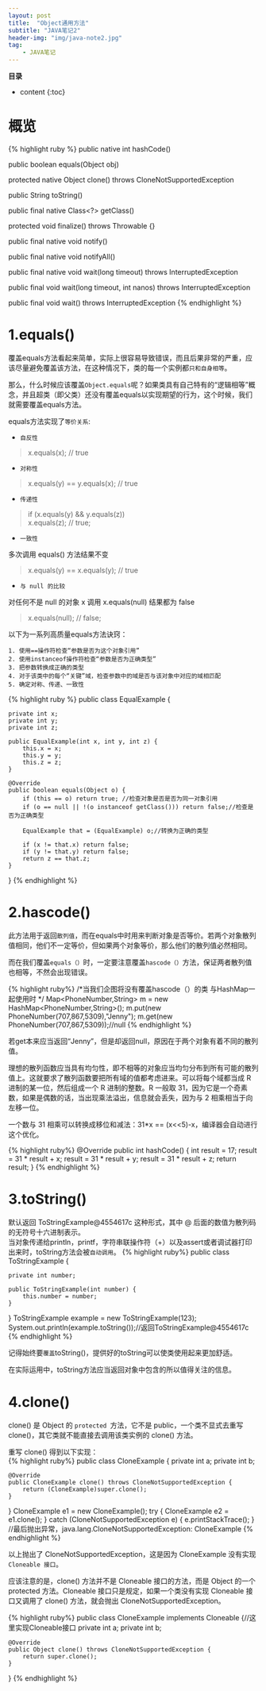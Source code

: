 ```yaml
---
layout: post
title:  "Object通用方法"
subtitle: "JAVA笔记2"
header-img: "img/java-note2.jpg"
tag: 
    - JAVA笔记
---
```


**目录**
* content
{:toc}

概览
====
{% highlight ruby %}
public native int hashCode()

public boolean equals(Object obj)

protected native Object clone() throws CloneNotSupportedException

public String toString()

public final native Class<?> getClass()

protected void finalize() throws Throwable {}

public final native void notify()

public final native void notifyAll()

public final native void wait(long timeout) throws InterruptedException

public final void wait(long timeout, int nanos) throws InterruptedException

public final void wait() throws InterruptedException
{% endhighlight %} 

1.equals()
======================

覆盖equals方法看起来简单，实际上很容易导致错误，而且后果非常的严重，应该尽量避免覆盖该方法，在这种情况下，类的每一个实例都`只和自身相等`。    

那么，什么时候应该覆盖`Object.equals`呢？如果类具有自己特有的“逻辑相等”概念，并且超类（即父类）还没有覆盖equals以实现期望的行为，这个时候，我们就需要覆盖equals方法。  

equals方法实现了`等价关系`:  
* `自反性`  
>x.equals(x); // true  

* `对称性`  

>x.equals(y) == y.equals(x); // true  
  
* `传递性`  

>if (x.equals(y) && y.equals(z))  
>    x.equals(z); // true;  
  
* `一致性`  

多次调用 equals() 方法结果不变  

>x.equals(y) == x.equals(y); // true  

* `与 null 的比较`  

对任何不是 null 的对象 x 调用 x.equals(null) 结果都为 false  

>x.equals(null); // false;  

以下为一系列高质量equals方法诀窍：  
```
1. 使用==操作符检查“参数是否为这个对象引用”
2. 使用instanceof操作符检查“参数是否为正确类型”
3. 把参数转换成正确的类型
4. 对于该类中的每个“关键”域，检查参数中的域是否与该对象中对应的域相匹配
5. 确定对称、传递、一致性
```

{% highlight ruby %}
public class EqualExample {

    private int x;
    private int y;
    private int z;

    public EqualExample(int x, int y, int z) {
        this.x = x;
        this.y = y;
        this.z = z;
    }

    @Override
    public boolean equals(Object o) {
        if (this == o) return true; //检查对象是否是否为同一对象引用
        if (o == null || !(o instanceof getClass())) return false;//检查是否为正确类型

        EqualExample that = (EqualExample) o;//转换为正确的类型

        if (x != that.x) return false;
        if (y != that.y) return false;
        return z == that.z;
    }
}
{% endhighlight %} 

2.hascode()
===========
此方法用于返回`散列值`，而在equals中时用来判断对象是否等价。若两个对象散列值相同，他们不一定等价，但如果两个对象等价，那么他们的散列值必然相同。  

而在我们覆盖`equals（）`时，一定要注意覆盖`hascode（）`方法，保证两者散列值也相等，不然会出现错误。  

{% highlight ruby%}
/*当我们企图将没有覆盖hascode（）的类
与HashMap一起使用时       */
Map<PhoneNumber,String> m
   = new HashMap<PhoneNumber,String>();
m.put(new PhoneNumber(707,867,5309),"Jenny");
m.get(new PhoneNumber(707,867,5309));//null
{% endhighlight %}  

若get本来应当返回“Jenny”，但是却返回null，原因在于两个对象有着不同的散列值。    

理想的散列函数应当具有均匀性，即不相等的对象应当均匀分布到所有可能的散列值上。这就要求了散列函数要把所有域的值都考虑进来。可以将每个域都当成 R 进制的某一位，然后组成一个 R 进制的整数。R 一般取 31，因为它是一个奇素数，如果是偶数的话，当出现乘法溢出，信息就会丢失，因为与 2 相乘相当于向左移一位。  

一个数与 31 相乘可以转换成移位和减法：31*x == (x<<5)-x，编译器会自动进行这个优化。    


{% highlight ruby%}
@Override
public int hashCode() {
    int result = 17;
    result = 31 * result + x;
    result = 31 * result + y;
    result = 31 * result + z;
    return result;
}
{% endhighlight %}  

3.toString()
============
默认返回 ToStringExample@4554617c 这种形式，其中 @ 后面的数值为散列码的无符号十六进制表示。    
当对象传递给println，printf，字符串联操作符（+）以及assert或者调试器打印出来时，toString方法会被`自动调用`。
{% highlight ruby%}
public class ToStringExample {

    private int number;

    public ToStringExample(int number) {
        this.number = number;
    }
}
ToStringExample example = new ToStringExample(123);
System.out.println(example.toString());//返回ToStringExample@4554617c
{% endhighlight %}  

记得始终要`覆盖`toString()，提供好的toString可以使类使用起来更加舒适。 

在实际运用中，toString方法应当返回对象中包含的所以值得关注的信息。  

4.clone()
=========
clone() 是 Object 的 `protected `方法，它不是 public，一个类不显式去重写 clone()，其它类就不能直接去调用该类实例的 clone() 方法。  

重写 clone() 得到以下实现：  
{% highlight ruby%}
public class CloneExample {
    private int a;
    private int b;

    @Override
    public CloneExample clone() throws CloneNotSupportedException {
        return (CloneExample)super.clone();
    }
}
CloneExample e1 = new CloneExample();
try {
    CloneExample e2 = e1.clone();
} catch (CloneNotSupportedException e) {
    e.printStackTrace();
}
//最后抛出异常，java.lang.CloneNotSupportedException: CloneExample
{% endhighlight %} 

以上抛出了 CloneNotSupportedException，这是因为 CloneExample 没有实现 `Cloneable 接口`。  

应该注意的是，clone() 方法并不是 Cloneable 接口的方法，而是 Object 的一个 protected 方法。Cloneable 接口只是规定，如果一个类没有实现 Cloneable 接口又调用了 clone() 方法，就会抛出 CloneNotSupportedException。  

{% highlight ruby%}
public class CloneExample implements Cloneable {//这里实现Cloneable接口
    private int a;
    private int b;

    @Override
    public Object clone() throws CloneNotSupportedException {
        return super.clone();
    }
}
{% endhighlight %} 